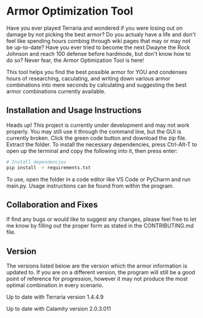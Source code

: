 # Armor Optimization Tool

Have you ever played Terraria and wondered if you were losing out on damage by not picking the best armor? Do you actualy have a life and don't feel like spending hours combing through wiki pages that may or may not be up-to-date? Have you ever tried to become the next Dwayne the Rock Johnson and reach 100 defense before hardmode, but don't know how to do so? Never fear, the Armor Optimization Tool is here!

This tool helps you find the best possible armor for YOU and condenses hours of researching, caculating, and writing down various armor combinations into mere seconds by calculating and suggesting the best armor combinations currently available.

## Installation and Usage Instructions

Heads up! This project is currently under development and may not work properly. You may still use it through the command line, but the GUI is currently broken.
Click the green code button and download the zip file. Extract the folder. To install the necessary dependencies, press Ctrl-Alt-T to open up the terminal and copy the following into it, then press enter:

```bash
# Install dependencies
pip install -r requirements.txt
```

To use, open the folder in a code editor like VS Code or PyCharm and run main.py. Usage instructions can be found from within the program.

## Collaboration and Fixes

If find any bugs or would like to suggest any changes, please feel free to let me know by filling out the proper form as stated in the CONTRIBUTING.md file.

## Version

The versions listed below are the version which the armor information is updated to. If you are on a different version, the program will still be a good point of reference for progression, however it may not produce the most optimal combination in every scenario.

Up to date with Terraria version 1.4.4.9

Up to date with Calamity version 2.0.3.011
